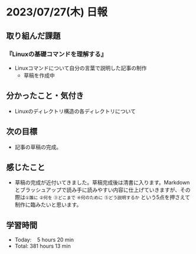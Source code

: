# 2023/07/27(木) 日報

## 取り組んだ課題
### 『Linuxの基礎コマンドを理解する』
- Linuxコマンドについて自分の言葉で説明した記事の制作
  - 草稿を作成中


## 分かったこと・気付き
- Linuxのディレクトリ構造の各ディレクトリについて


## 次の目標
- 記事の草稿の完成。


## 感じたこと
- 草稿の完成が近付いてきました。草稿完成後は清書に入ります。Markdownとブラッシュアップで読み手に読みやすい内容に仕上げていきますが、その際は`①誰に` `②何を` `③どこまで` `④何のために` `⑤どう説明するか` という5点を押さえて制作に臨みたいと思います。


## 学習時間
- Today:&nbsp;&nbsp;&nbsp; 5 hours 20 min
- Total: 381 hours 13 min
